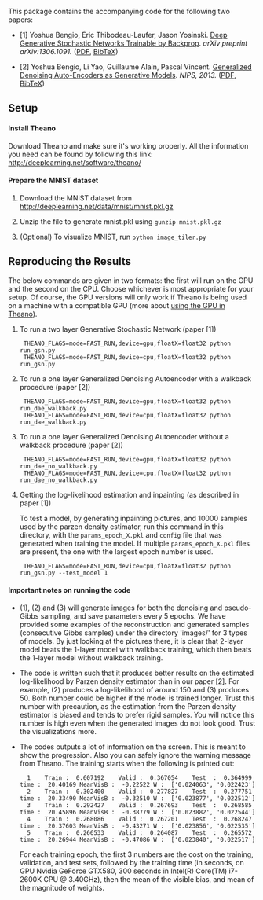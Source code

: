 This package contains the accompanying code for the following two papers:

* \[1\] Yoshua Bengio, Éric Thibodeau-Laufer, Jason
  Yosinski. [Deep Generative Stochastic Networks Trainable by Backprop](http://arxiv.org/abs/1306.1091). _arXiv
  preprint arXiv:1306.1091._ ([PDF](http://arxiv.org/pdf/1306.1091v3),
  [BibTeX](https://raw.github.com/yaoli/GSN/master/doc/gsn.bib))

* \[2\] Yoshua Bengio, Li Yao, Guillaume Alain, Pascal
  Vincent. [Generalized Denoising Auto-Encoders as Generative Models](http://papers.nips.cc/paper/5023-generalized-denoising-auto-encoders-as-generative-models). _NIPS,
  2013._ ([PDF](http://media.nips.cc/nipsbooks/nipspapers/paper_files/nips26/491.pdf),
  [BibTeX](https://raw.github.com/yaoli/GSN/master/doc/dae.bib))



Setup
---------------------

#### Install Theano

Download Theano and make sure it's working properly.  All the
information you need can be found by following this link:
http://deeplearning.net/software/theano/

#### Prepare the MNIST dataset

1. Download the MNIST dataset from http://deeplearning.net/data/mnist/mnist.pkl.gz

2. Unzip the file to generate mnist.pkl using `gunzip mnist.pkl.gz`

3. (Optional) To visualize MNIST, run `python image_tiler.py`



Reproducing the Results
---------------------

The below commands are given in two formats: the first will run on the
GPU and the second on the CPU. Choose whichever is most appropriate
for your setup.  Of course, the GPU versions will only work if Theano
is being used on a machine with a compatible GPU (more about
[using the GPU in Theano](http://deeplearning.net/software/theano/tutorial/using_gpu.html)).

1. To run a two layer Generative Stochastic Network (paper \[1\])

        THEANO_FLAGS=mode=FAST_RUN,device=gpu,floatX=float32 python run_gsn.py
        THEANO_FLAGS=mode=FAST_RUN,device=cpu,floatX=float32 python run_gsn.py

2. To run a one layer Generalized Denoising Autoencoder with a walkback procedure (paper \[2\])

        THEANO_FLAGS=mode=FAST_RUN,device=gpu,floatX=float32 python run_dae_walkback.py
        THEANO_FLAGS=mode=FAST_RUN,device=cpu,floatX=float32 python run_dae_walkback.py

3. To run a one layer Generalized Denoising Autoencoder without a walkback procedure (paper \[2\])

        THEANO_FLAGS=mode=FAST_RUN,device=gpu,floatX=float32 python run_dae_no_walkback.py
        THEANO_FLAGS=mode=FAST_RUN,device=cpu,floatX=float32 python run_dae_no_walkback.py

4. Getting the log-likelihood estimation and inpainting (as described in paper \[1\])

    To test a model, by generating inpainting pictures, and 10000
    samples used by the parzen density estimator, run this command in
    this directory, with the `params_epoch_X.pkl` and `config` file
    that was generated when training the model. If multiple
    `params_epoch_X.pkl` files are present, the one with the largest
    epoch number is used.

        THEANO_FLAGS=mode=FAST_RUN,device=cpu,floatX=float32 python run_gsn.py --test_model 1



#### Important notes on running the code

* (1), (2) and (3) will generate images for both the denoising and
  pseudo-Gibbs sampling, and save parameters every 5 epochs. We have
  provided some examples of the reconstruction and generated samples
  (consecutive Gibbs samples) under the directory 'images/' for 3
  types of models. By just looking at the pictures there, it is clear
  that 2-layer model beats the 1-layer model with walkback training,
  which then beats the 1-layer model without walkback training.

* The code is written such that it produces better results on the
  estimated log-likelihood by Parzen density estimator than in our
  paper \[2\]. For example, (2) produces a log-likelihood of around
  150 and (3) produces 50. Both number could be higher if the model is
  trained longer. Trust this number with precaution, as the estimation
  from the Parzen density estimator is biased and tends to prefer
  rigid samples. You will notice this number is high even when the
  generated images do not look good. Trust the visualizations more.

* The codes outputs a lot of information on the screen. This is meant
  to show the progression. Also you can safely ignore the warning
  message from Theano. The training starts when the following is
  printed out:

        1    Train :  0.607192    Valid :  0.367054    Test  :  0.364999    time :  20.40169 MeanVisB :  -0.22522 W :  ['0.024063', '0.022423']
        2    Train :  0.302400    Valid :  0.277827    Test  :  0.277751    time :  20.33490 MeanVisB :  -0.32510 W :  ['0.023877', '0.022512']
        3    Train :  0.292427    Valid :  0.267693    Test  :  0.268585    time :  20.45896 MeanVisB :  -0.38779 W :  ['0.023882', '0.022544']
        4    Train :  0.268086    Valid :  0.267201    Test  :  0.268247    time :  20.37603 MeanVisB :  -0.43271 W :  ['0.023856', '0.022535']
        5    Train :  0.266533    Valid :  0.264087    Test  :  0.265572    time :  20.26944 MeanVisB :  -0.47086 W :  ['0.023840', '0.022517']

  For each training epoch, the first 3 numbers are the cost on the
  training, validation, and test sets, followed by the training time
  (in seconds, on GPU Nvidia GeForce GTX580, 300 seconds in Intel(R)
  Core(TM) i7-2600K CPU @ 3.40GHz), then the mean of the visible bias,
  and mean of the magnitude of weights.

